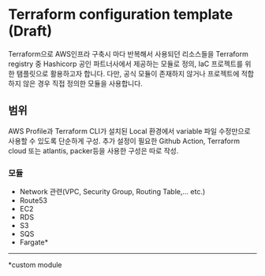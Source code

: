# Terraform configuration template (Draft)

Terraform으로 AWS인프라 구축시 마다 반복해서 사용되던 리소스들을 Terraform registry 중 Hashicorp 공인 파트너사에서 제공하는 모듈로 정의, IaC 프로젝트를 위한 탬플릿으로 활용하고자 합니다. 다만, 공식 모듈이 존재하지 않거나 프로젝트에 적합하지 않은 경우 직접 정의한 모듈을 사용합니다.

## 범위
AWS Profile과 Terraform CLI가 설치된 Local 환경에서 variable 파일 수정만으로 사용할 수 있도록 단순하게 구성. 추가 설정이 필요한 Github Action, Terraform cloud 또는 atlantis, packer등을 사용한 구성은 따로 작성.

### 모듈
- Network 관련(VPC, Security Group, Routing Table,... etc.)
- Route53
- EC2
- RDS
- S3
- SQS
- Fargate*

----
*custom module
